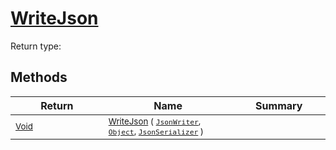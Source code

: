 # [WriteJson](./FeatureDescriptorTJsonConverter-100664025.md)


Return type:
## Methods

| Return | Name | Summary | 
| --- | --- | --- | 
| <sub>[Void](https://docs.microsoft.com/en-us/dotnet/api/System.Void)</sub><img width=200/>| <sub>[WriteJson](./FeatureDescriptorTJsonConverter-100664025.md) ( [`JsonWriter`](./FeatureDescriptorTJsonConverter-100664025.md), [`Object`](https://docs.microsoft.com/en-us/dotnet/api/System.Object), [`JsonSerializer`](./FeatureDescriptorTJsonConverter-100664025.md) )</sub>| <sub></sub><img width=200/>| <br>


